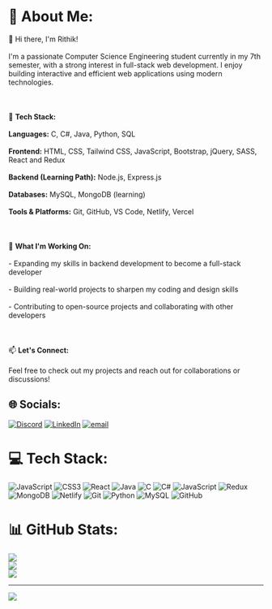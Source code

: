 # 💫 About Me:
👋 Hi there, I'm Rithik!<br><br>I'm a passionate Computer Science Engineering student currently in my 7th semester, with a strong interest in full-stack web development. I enjoy building interactive and efficient web applications using modern technologies.<br><br><br><br>🚀 <strong>Tech Stack:</strong><br><br><b>Languages:</b> C, C#, Java, Python, SQL<br><br><b>Frontend:</b> HTML, CSS, Tailwind CSS, JavaScript, Bootstrap, jQuery, SASS, React and Redux<br><br><b>Backend (Learning Path):</b> Node.js, Express.js<br><br><b>Databases:</b> MySQL, MongoDB (learning)<br><br><b>Tools & Platforms:</b> Git, GitHub, VS Code, Netlify, Vercel<br><br><br><br>🧩 <strong>What I'm Working On:</strong><br><br>- Expanding my skills in backend development to become a full-stack developer<br><br>- Building real-world projects to sharpen my coding and design skills<br><br>- Contributing to open-source projects and collaborating with other developers<br><br><br><br>📫 <strong>Let's Connect:</strong><br><br>Feel free to check out my projects and reach out for collaborations or discussions!<br>


## 🌐 Socials:
[![Discord](https://img.shields.io/badge/Discord-%237289DA.svg?logo=discord&logoColor=white)](https://discord.gg/874676317600247818) [![LinkedIn](https://img.shields.io/badge/LinkedIn-%230077B5.svg?logo=linkedin&logoColor=white)](https://linkedin.com/in/www.linkedin.com/in/rithik-p-686419255/) [![email](https://img.shields.io/badge/Email-D14836?logo=gmail&logoColor=white)](mailto:rithik.puthiyedath@gmail.com) 

# 💻 Tech Stack:
![JavaScript](https://img.shields.io/badge/javascript-%23323330.svg?style=for-the-badge&logo=javascript&logoColor=%23F7DF1E) ![CSS3](https://img.shields.io/badge/css3-%231572B6.svg?style=for-the-badge&logo=css3&logoColor=white) ![React](https://img.shields.io/badge/react-%2320232a.svg?style=for-the-badge&logo=react&logoColor=%2361DAFB) ![Java](https://img.shields.io/badge/java-%23ED8B00.svg?style=for-the-badge&logo=openjdk&logoColor=white) ![C](https://img.shields.io/badge/c-%2300599C.svg?style=for-the-badge&logo=c&logoColor=white) ![C#](https://img.shields.io/badge/c%23-%23239120.svg?style=for-the-badge&logo=csharp&logoColor=white) ![JavaScript](https://img.shields.io/badge/javascript-%23323330.svg?style=for-the-badge&logo=javascript&logoColor=%23F7DF1E) ![Redux](https://img.shields.io/badge/redux-%23593d88.svg?style=for-the-badge&logo=redux&logoColor=white) ![MongoDB](https://img.shields.io/badge/MongoDB-%234ea94b.svg?style=for-the-badge&logo=mongodb&logoColor=white) ![Netlify](https://img.shields.io/badge/netlify-%23000000.svg?style=for-the-badge&logo=netlify&logoColor=#00C7B7) ![Git](https://img.shields.io/badge/git-%23F05033.svg?style=for-the-badge&logo=git&logoColor=white) ![Python](https://img.shields.io/badge/python-3670A0?style=for-the-badge&logo=python&logoColor=ffdd54) ![MySQL](https://img.shields.io/badge/mysql-4479A1.svg?style=for-the-badge&logo=mysql&logoColor=white) ![GitHub](https://img.shields.io/badge/github-%23121011.svg?style=for-the-badge&logo=github&logoColor=white)
# 📊 GitHub Stats:
![](https://github-readme-stats.vercel.app/api?username=Rithik149&theme=dark&hide_border=false&include_all_commits=true&count_private=false)<br/>
![](https://nirzak-streak-stats.vercel.app/?user=Rithik149&theme=dark&hide_border=false)<br/>
![](https://github-readme-stats.vercel.app/api/top-langs/?username=Rithik149&theme=dark&hide_border=false&include_all_commits=true&count_private=false&layout=compact)

---
[![](https://visitcount.itsvg.in/api?id=Rithik149&icon=0&color=0)](https://visitcount.itsvg.in)

<!-- Proudly created with GPRM ( https://gprm.itsvg.in ) -->
